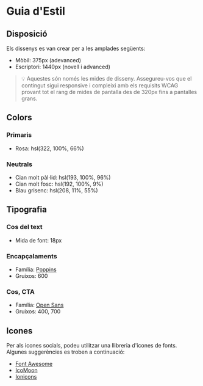 # Guia d'Estil

## Disposició

Els dissenys es van crear per a les amplades següents:

- Mòbil: 375px (adevanced)
- Escriptori: 1440px (novell i advanced) 

> 💡 Aquestes són només les mides de disseny. Assegureu-vos que el contingut sigui responsive i compleixi amb els requisits WCAG provant tot el rang de mides de pantalla des de 320px fins a pantalles grans.

## Colors

### Primaris

- Rosa: hsl(322, 100%, 66%)

### Neutrals

- Cian molt pàl·lid: hsl(193, 100%, 96%)  
- Cian molt fosc: hsl(192, 100%, 9%)  
- Blau grisenc: hsl(208, 11%, 55%)  

## Tipografia

### Cos del text

- Mida de font: 18px  

### Encapçalaments

- Família: [Poppins](https://fonts.google.com/specimen/Poppins)  
- Gruixos: 600  

### Cos, CTA

- Família: [Open Sans](https://fonts.google.com/specimen/Open+Sans)  
- Gruixos: 400, 700  

## Icones

Per als icones socials, podeu utilitzar una llibreria d'icones de fonts. Algunes suggerències es troben a continuació:

- [Font Awesome](https://fontawesome.com/)  
- [IcoMoon](https://icomoon.io/)  
- [Ionicons](https://ionicons.com/)  

